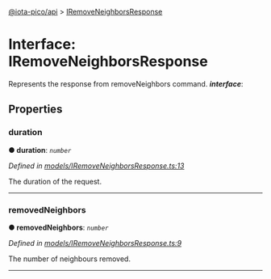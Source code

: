 [@iota-pico/api](../README.md) > [IRemoveNeighborsResponse](../interfaces/iremoveneighborsresponse.md)



# Interface: IRemoveNeighborsResponse


Represents the response from removeNeighbors command.
*__interface__*: 



## Properties
<a id="duration"></a>

###  duration

**●  duration**:  *`number`* 

*Defined in [models/IRemoveNeighborsResponse.ts:13](https://github.com/iotaeco/iota-pico-api/blob/fa909a6/src/models/IRemoveNeighborsResponse.ts#L13)*



The duration of the request.




___

<a id="removedneighbors"></a>

###  removedNeighbors

**●  removedNeighbors**:  *`number`* 

*Defined in [models/IRemoveNeighborsResponse.ts:9](https://github.com/iotaeco/iota-pico-api/blob/fa909a6/src/models/IRemoveNeighborsResponse.ts#L9)*



The number of neighbours removed.




___


